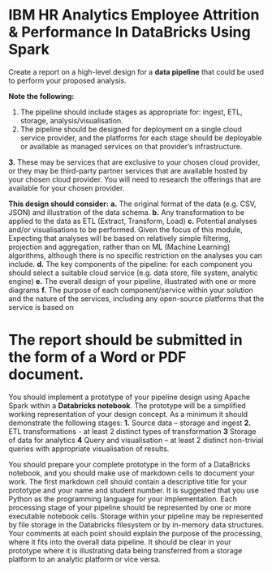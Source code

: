 # IBM HR Analytics Employee Attrition & Performance In DataBricks Using Spark
Create a report on a high-level design for a **data pipeline** that
could be used to perform your proposed analysis. 

**Note the following:**
1. The pipeline should include stages as appropriate for: ingest, ETL, storage,
analysis/visualisation.
2. The pipeline should be designed for deployment on a single cloud service provider, and
the platforms for each stage should be deployable or available as managed services on
that provider’s infrastructure.

**3.** These may be services that are exclusive to your chosen cloud provider, or they may be
third-party partner services that are available hosted by your chosen cloud provider.
You will need to research the offerings that are available for your chosen provider.

**This design should consider:**
**a.** The original format of the data (e.g. CSV, JSON) and illustration of the data schema.
**b.** Any transformation to be applied to the data as ETL (Extract, Transform, Load)
**c.** Potential analyses and/or visualisations to be performed. Given the focus of this
module, Expecting that analyses will be based on relatively simple filtering, projection
and aggregation, rather than on ML (Machine Learning) algorithms, although there is
no specific restriction on the analyses you can include.
**d.** The key components of the pipeline: for each component you should select a suitable
cloud service (e.g. data store, file system, analytic engine)
**e.** The overall design of your pipeline, illustrated with one or more diagrams
**f.** The purpose of each component/service within your solution and the nature of the
services, including any open-source platforms that the service is based on

The report should be submitted in the form of a Word or PDF document.
=

You should implement a prototype of your pipeline design using Apache Spark within a
**Databricks notebook**. The prototype will be a simplified working representation of your design
concept. As a minimum it should demonstrate the following stages:
**1.** Source data – storage and ingest
**2.** ETL transformations - at least 2 distinct types of transformation
**3** Storage of data for analytics
**4** Query and visualisation – at least 2 distinct non-trivial queries with appropriate
visualisation of results.

You should prepare your complete prototype in the form of a DataBricks notebook, and you
should make use of markdown cells to document your work. The first markdown cell should
contain a descriptive title for your prototype and your name and student number. It is suggested
that you use Python as the programming language for your implementation.
Each processing stage of your pipeline should be represented by one or more executable
notebook cells. Storage within your pipeline may be represented by file storage in the
Databricks filesystem or by in-memory data structures. Your comments at each point should
explain the purpose of the processing, where it fits into the overall data pipeline. It should be
clear in your prototype where it is illustrating data being transferred from a storage platform to
an analytic platform or vice versa.
